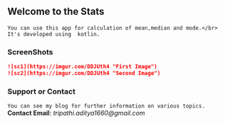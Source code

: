 ## Welcome to the Stats
```
You can use this app for calculation of mean,median and mode.</br>
It's developed using  kotlin.
```

### ScreenShots
```markdown
![sc1](https://imgur.com/DDJUth4 "First Image")
![sc2](https://imgur.com/DDJUth4 "Second Image")

```

### Support or Contact

`You can see my blog for further information on various topics.`<br/>
**Contact Email**: _tripathi.aditya1660@gmail.com_
